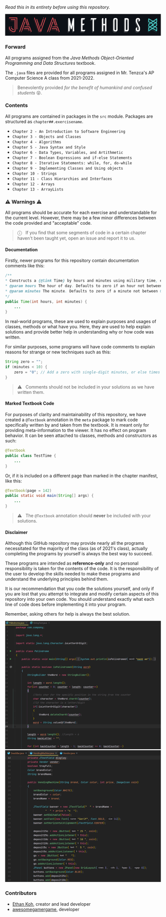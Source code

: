 *Read this in its entirety before using this repository.*

![Logo](src/main/res/Logo.png)

### Forward
All programs assigned from the *Java Methods Object-Oriented Programming and Data Structures* textbook.
  
The `.java` files are provided for all programs assigned in Mr. Tenzca's AP Computer Science A class from 2021-2022. 

> Benevolently provided *for the benefit of humankind and confused students* 😝.

### Contents
All programs are contained in packages in the `src` module. Packages are structured as `chapter##.exercisename`.
  - `Chapter 2 - An Introduction to Software Engineering`
  - `Chapter 3 - Objects and Classes`
  - `Chapter 4 - Algorithms`
  - `Chapter 5 - Java Syntax and Style`
  - `Chapter 6 - Data Types, Variables, and Artithmetic`
  - `Chapter 7 - Boolean Expressions and if-else Statements`
  - `Chapter 8 - Iterative Statements: while, for, do-while`
  - `Chapter 9 - Implementing Classes and Using objects`
  - `Chapter 10 - Strings`
  - `Chapter 11 - Class Hierarchies and Interfaces`
  - `Chapter 12 - Arrays`
  - `Chapter 13 - ArrayLists`

### ⚠ Warnings ⚠
All programs should be accurate for each exercise and understandable for the current level. However, there may be a few
minor differences between the code provided and "acceptable" code.

> ⓘ&nbsp;&nbsp; If you find that some segments of code in a certain chapter haven't been taught yet, open an issue and
> report it to us.

#### Documentation
Firstly, newer programs for this repository contain documentation comments like this:

```java
/**
* Constructs a {@link Time} by hours and minutes using military time, e.g., 23:00 instead of 11:00 PM.
* @param hours The hour of day. Defaults to zero if an hour not between 0 and 23 is not given.
* @param minutes The minute. Defaults to zero if a minute not between 0 and 59 is not given.
*/
public Time(int hours, int minutes) {
    ...
} 
```

In real-world programs, these are used to explain purposes and usages of classes, methods or what have you. Here, they
are used to help explain solutions and provide better help in understanding why or how code was written. 

For similar purposes, some programs will have code comments to explain reasons for strange or new techniques such as 
this:

```java
String zero = "";
if (minutes < 10) {
    zero = "0"; // Add a zero with single-digit minutes, or else times can show up as 12:0 or 3:8.
}
```

> ⚠&nbsp;&nbsp; Comments should not be included in your solutions as we have written them.

#### Marked Textbook Code

For purposes of clarity and maintainability of this repository, we have created a `@Textbook` annotation in the `meta`
package to mark code specifically written by and taken from the textbook. It is meant only for providing 
meta-information to the viewer. It has no effect on program behavior. It can be seen attached to classes, methods and 
constructors as such:

```java
@Textbook
public class TestTime {
    ...
}
```

Or, if it is included on a different page than marked in the chapter manifest, like this:

```java
@Textbook(page = 142)
public static void main(String[] args) {
    ...
}
```

> ⚠&nbsp;&nbsp; The `@Textbook` annotation should **never** be included with your solutions.

#### Disclaimer

Although this GitHub repository may provide nearly all the programs necessitated for the majority of the class (as of 
2021's class), actually completing the programs by yourself is always the best way to succeed. 

These programs are intended as **reference-only** and no personal responsibility is taken for the contents of the code. 
It is the responsibility of the user to develop the skills needed to make these programs and understand the underlying
principles behind them.

It is our recommendation that you code the solutions yourself, and only if you are lost that you attempt to integrate 
and modify certain aspects of this repository into your own code. You should understand exactly what each line of code 
does before implementing it into your program. 

Remember, asking others for help is always the best solution.
  
![SampleCode](src/main/res/CodeSample.png)
![SampleCode2](src/main/res/CodeSample2.png)

### Contributors
- [Ethan Koh](https://github.com/ArsiaC01), creator and lead developer
- [awesomegamergame](https://github.com/awesomegamergame), developer